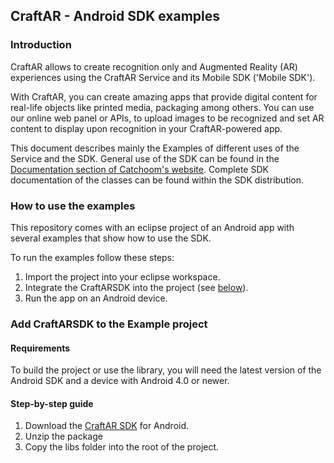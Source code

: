 ## CraftAR - Android SDK examples

### Introduction

CraftAR allows to create recognition only and Augmented Reality (AR)
experiences using the CraftAR Service and its Mobile SDK ('Mobile SDK').

With CraftAR, you can create amazing apps that provide digital content
for real-life objects like printed media, packaging among others. You
can use our online web panel or APIs, to upload images to be recognized and set
AR content to display upon recognition in your CraftAR-powered
app.

This document describes mainly the Examples of different uses of the Service and the SDK.
General use of the SDK can be found in the [Documentation section of Catchoom's website](http://catchoom.com/documentation/sdk/android/). Complete SDK documentation of the
classes can be found within the SDK distribution.

### How to use the examples

This repository comes with an eclipse project of an Android app with several
examples that show how to use the SDK.

To run the examples follow these steps:
 1.  Import the project into your eclipse workspace.
 2.  Integrate the CraftARSDK into the project (see [below](#step-by-step-guide)).
 3.  Run the app on an Android device.

### Add CraftARSDK to the Example project

#### Requirements

To build the project or use the library, you will need the latest version of the Android
SDK and a device with Android 4.0 or newer.

#### Step-by-step guide
1.  Download the [CraftAR SDK](http://catchoom.com/product/mobile-sdk/) for Android.
2.  Unzip the package
3.  Copy the libs folder into the root of the project.
